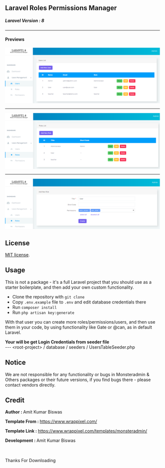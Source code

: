## Laravel Roles Permissions Manager
<h5>Laravel Version : 8</h5>
<hr />
<h4>Previews</h4>


<p>
    <img src="https://github.com/amitkumarbiswas2001/my-github-images/blob/main/laravel-roles-permissions-manager/80e570b2-e396-42bd-ac86-d55f2fe5176d.PNG"/>
</p>

<hr />

<p>
    <img src="https://github.com/amitkumarbiswas2001/my-github-images/blob/main/laravel-roles-permissions-manager/98580690-3a76-46b4-8a64-83e7e9534e05.PNG"/>
</p>

<hr />

<p>
    <img src="https://github.com/amitkumarbiswas2001/my-github-images/blob/main/laravel-roles-permissions-manager/ed31028c-86a0-4266-a641-d17a577de6f1.PNG"/>
</p>



## License

[MIT license](https://opensource.org/licenses/MIT).

## Usage
This is not a package - it's a full Laravel project that you should use as a starter boilerplate, and then add your own custom functionality.

<ul>
    <li>Clone the repository with <code>git clone</code></li>
    <li>Copy <code>.env.example</code> file to <code>.env</code> and edit database credentials there</li>
    <li>Run <code>composer install</code></li>
    <li>Run <code>php artisan key:generate</code></li>
</ul>

With that user you can create more roles/permissions/users, and then use them in your code, by using functionality like Gate or @can, as in default Laravel.

<b>Your will be get Login Credentials from seeder file</b> <br>
--- &lt;root-project&gt; / database / seeders / UsersTableSeeder.php <br>

## Notice
We are not responsible for any functionality or bugs in Monsteradmin & Others packages or their future versions, if you find bugs there - please contact vendors directly.

## Credit

<p><b>Author : </b> Amit Kumar Biswas</p>
<p><b>Template From : </b> <a href="https://www.wrappixel.com/">https://www.wrappixel.com/</a> </p> 
<p><b>Template Link : </b> <a href="https://www.wrappixel.com/templates/monsteradmin/">https://www.wrappixel.com/templates/monsteradmin/</a></p>
<p><b>Development : </b> Amit Kumar Biswas</p>
<br><br>
Thanks For Downloading


